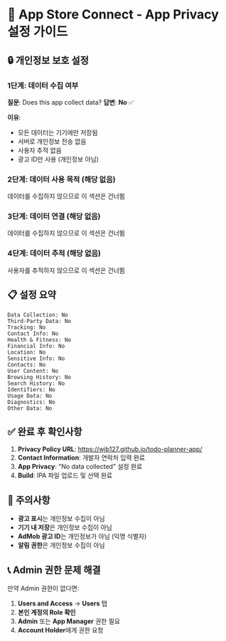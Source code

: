 # 📱 App Store Connect - App Privacy 설정 가이드

## 🔒 **개인정보 보호 설정**

### **1단계: 데이터 수집 여부**
**질문**: Does this app collect data?
**답변**: **No** ✅

**이유**: 
- 모든 데이터는 기기에만 저장됨
- 서버로 개인정보 전송 없음
- 사용자 추적 없음
- 광고 ID만 사용 (개인정보 아님)

### **2단계: 데이터 사용 목적 (해당 없음)**
데이터를 수집하지 않으므로 이 섹션은 건너뜀

### **3단계: 데이터 연결 (해당 없음)**
데이터를 수집하지 않으므로 이 섹션은 건너뜀

### **4단계: 데이터 추적 (해당 없음)**
사용자를 추적하지 않으므로 이 섹션은 건너뜀

## 📋 **설정 요약**

```
Data Collection: No
Third-Party Data: No
Tracking: No
Contact Info: No
Health & Fitness: No
Financial Info: No
Location: No
Sensitive Info: No
Contacts: No
User Content: No
Browsing History: No
Search History: No
Identifiers: No
Usage Data: No
Diagnostics: No
Other Data: No
```

## ✅ **완료 후 확인사항**

1. **Privacy Policy URL**: https://wjb127.github.io/todo-planner-app/
2. **Contact Information**: 개발자 연락처 입력 완료
3. **App Privacy**: "No data collected" 설정 완료
4. **Build**: IPA 파일 업로드 및 선택 완료

## 🚨 **주의사항**

- **광고 표시**는 개인정보 수집이 아님
- **기기 내 저장**은 개인정보 수집이 아님
- **AdMob 광고 ID**는 개인정보가 아님 (익명 식별자)
- **알림 권한**은 개인정보 수집이 아님

## 📞 **Admin 권한 문제 해결**

만약 Admin 권한이 없다면:
1. **Users and Access** → **Users** 탭
2. **본인 계정의 Role 확인**
3. **Admin** 또는 **App Manager** 권한 필요
4. **Account Holder**에게 권한 요청 